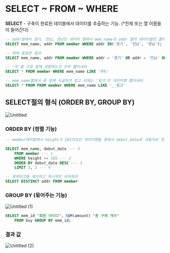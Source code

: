 # SELECT ~ FROM ~ WHERE

**SELECT** - 구축이 완료된 테이블에서 데이터를 추출하는 기능. (*전체 또는 열 이름들이 들어간다)

```SQL
-- addr열에서 경기, 전남, 경남인 데이터 행에서 mem_name과 addr 열의 데이터들만 뽑아내라
SELECT mem_name, addr FROM member WHERE addr IN('경기', '전남', '경남');

-- 위와 동일한 결과
SELECT mem_name, addr FROM member WHERE addr = '경기' OR addr = '전남' OR addr = '경남';
```

```SQL
-- '우'를 가장 앞에 포함하는것 전부 뽑아내라
SELECT * FROM member WHERE mem_name LIKE '우%' 
```

```SQL
-- mem_name열에서 중 앞에 두글자가 있고 뒤에는 '핑크'인 데이터행 뽑아내라
SELECT * FROM FROM member WHERE mem_name LIKE '__핑크' 
```


## SELECT절의 형식 (ORDER BY, GROUP BY)

![Untitled](https://github.com/junhosong0/MySQL/assets/117610783/d37830d2-26f7-4959-a21b-a7418c05b7a6)

### ORDER BY (정렬 기능)

```SQL
-- member테이블에서 height가 165이상인 데이터행들 중에서 debut_date로 내림차순 정렬하고 가장 위의 3번째부터 2개의 데이터행들을 보여주는데 mem_name과 debut_date 열들만 보여줘라

SELECT mem_name, debut_date --- 5
	FROM member --- 1
	WHERE height >= 165 --- 2
	ORDER BY debut_date DESC --- 3
	LIMIT 3, 2 --- 4
```

```SQL
-- 중복된것들 제거하고 하나씩만 보여줘라
SELECT DISTINCT addr FROM member 
```

### GROUP BY (묶어주는 기능)

![Untitled (1)](https://github.com/junhosong0/MySQL/assets/117610783/274ba589-0694-4a5c-828a-5038cee8a049)

```SQL
SELECT mem_id "회원 아이디", SUM(amount) "총 구매 개수" 
	FROM buy GROUP BY mem_id;
```

### 결과 값

![Untitled (2)](https://github.com/junhosong0/MySQL/assets/117610783/729a2082-e642-455b-9ac1-356b9bda9d3c)


```SQL
```

```SQL
```

```SQL
```

```SQL
```

```SQL
```
